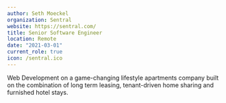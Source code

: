 ```yaml
---
author: Seth Moeckel
organization: Sentral
website: https://sentral.com/
title: Senior Software Engineer
location: Remote
date: "2021-03-01"
current_role: true
icon: /sentral.ico
---
```


Web Development on a game-changing lifestyle apartments company built on the combination of long term leasing, tenant-driven home sharing and furnished  hotel stays.